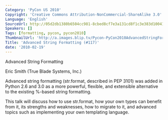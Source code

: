 ```yaml
---
Category: 'PyCon US 2010'
Copyright: 'Creative Commons Attribution-NonCommercial-ShareAlike 3.0'
Language: 'English'
SourceUrl: http://05d2db1380b6504cc981-8cbed8cf7e3a131cd8f1c3e383d10041.r93.cf2.rackcdn.com/pycon-us-2010/317_advanced-string-formatting-117.m4v
Speakers: []
Tags: [formatting, pycon, pycon2010]
ThumbnailUrl: 'http://a.images.blip.tv/Pycon-PyCon2010AdvancedStringFormatting117208.png'
Title: 'Advanced String Formatting (#117)'
date: '2010-02-19'
---
```

Advanced String Formatting

  
Eric Smith (True Blade Systems, Inc.)

  
Advanced string formatting (str.format, described in PEP 3101) was added in
Python 2.6 and 3.0 as a more powerful, flexible, and extensible alternative to
the existing %-based string formatting.

  
This talk will discuss how to use str.format, how your own types can benefit
from it, its strengths and weaknesses, how to migrate to it, and advanced
topics such as implementing your own templating language.

